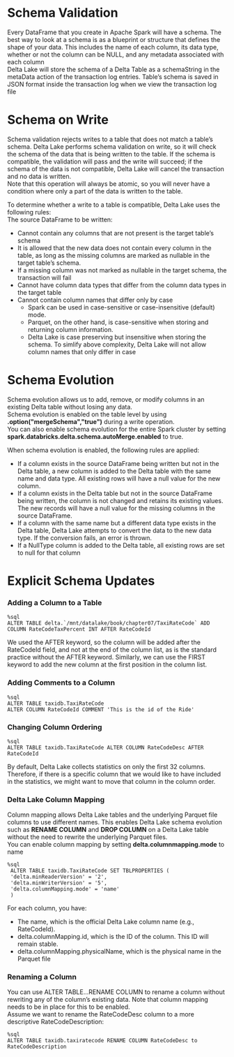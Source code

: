 # Schema Validation
Every DataFrame that you create in Apache Spark will have a schema. The best way to look at a schema is as a blueprint or structure that defines the shape of your data. This includes the name of each column, its data type, whether or not the column can be NULL, and any metadata associated with each column  
Delta Lake will store the schema of a Delta Table as a schemaString in the metaData action of the transaction log entries. Table’s schema is saved in JSON format inside the transaction log when we view the transaction log file

# Schema on Write
Schema validation rejects writes to a table that does not match a table’s schema. Delta Lake performs schema validation on write, so it will check the schema of the data that is being written to the table. If the schema is compatible, the validation will pass and the write will succeed; if the schema of the data is not compatible, Delta Lake will cancel the transaction and no data is written.  
Note that this operation will always be atomic, so you will never have a condition where only a part of the data is written to the table. 

To determine whether a write to a table is compatible, Delta Lake uses the following rules:  
The source DataFrame to be written:  
- Cannot contain any columns that are not present is the target table’s schema
- It is allowed that the new data does not contain every column in the table, as long as the missing columns are marked as nullable in the target table’s schema.
- If a missing column was not marked as nullable in the target schema, the transaction will fail
- Cannot have column data types that differ from the column data types in the target table
- Cannot contain column names that differ only by case
    - Spark can be used in case-sensitive or case-insensitive (default) mode.
    - Parquet, on the other hand, is case-sensitive when storing and returning column information.
    - Delta Lake is case preserving but insensitive when storing the schema.
    To simlify above complexity, Delta Lake will not allow column names that only differ in case

# Schema Evolution
Schema evolution allows us to add, remove, or modify columns in an existing Delta table without losing any data.  
Schema evolution is enabled on the table level by using __.option("mergeSchema","true")__ during a write operation.  
You can also enable schema evolution for the entire Spark cluster by setting __spark.databricks.delta.schema.autoMerge.enabled__ to true.

When schema evolution is enabled, the following rules are applied:
- If a column exists in the source DataFrame being written but not in the Delta table, a new column is added to the Delta table with the same name and data
type. All existing rows will have a null value for the new column.
- If a column exists in the Delta table but not in the source DataFrame being written, the column is not changed and retains its existing values. The new records will have a null value for the missing columns in the source DataFrame.
- If a column with the same name but a different data type exists in the Delta table, Delta Lake attempts to convert the data to the new data type. If the conversion fails, an error is thrown.
- If a NullType column is added to the Delta table, all existing rows are set to null for that column

# Explicit Schema Updates
### Adding a Column to a Table
```
%sql
ALTER TABLE delta.`/mnt/datalake/book/chapter07/TaxiRateCode` ADD COLUMN RateCodeTaxPercent INT AFTER RateCodeId
```
We used the AFTER keyword, so the column will be added after the RateCodeId field, and not at the end of the column list, as is the standard practice without the AFTER keyword. Similarly, we can use the FIRST keyword to add the new column at the first position in the column list.
### Adding Comments to a Column
```
%sql
ALTER TABLE taxidb.TaxiRateCode
ALTER COLUMN RateCodeId COMMENT 'This is the id of the Ride'
```
### Changing Column Ordering
```
%sql
ALTER TABLE taxidb.TaxiRateCode ALTER COLUMN RateCodeDesc AFTER RateCodeId
```
By default, Delta Lake collects statistics on only the first 32 columns. Therefore, if there is a specific column that we would like to have included in the statistics, we might want to move that column in the column order.

### Delta Lake Column Mapping
Column mapping allows Delta Lake tables and the underlying Parquet file columns to use different names. This enables Delta Lake schema evolution such as __RENAME COLUMN__ and __DROP COLUMN__ on a Delta Lake table without the need to rewrite the underlying Parquet files.  
You can enable column mapping by setting __delta.columnmapping.mode__ to name
```
%sql
 ALTER TABLE taxidb.TaxiRateCode SET TBLPROPERTIES (
 'delta.minReaderVersion' = '2',
 'delta.minWriterVersion' = '5',
 'delta.columnMapping.mode' = 'name'
 )
```
For each column, you have:
- The name, which is the official Delta Lake column name (e.g., RateCodeId).
- delta.columnMapping.id, which is the ID of the column. This ID will remain stable.
- delta.columnMapping.physicalName, which is the physical name in the Parquet file

### Renaming a Column
You can use ALTER TABLE...RENAME COLUMN to rename a column without rewriting any of the column’s existing data. Note that column mapping needs to be in place for
this to be enabled.  
Assume we want to rename the RateCodeDesc column to a more descriptive RateCodeDescription:
```
%sql
ALTER TABLE taxidb.taxiratecode RENAME COLUMN RateCodeDesc to RateCodeDescription
```

